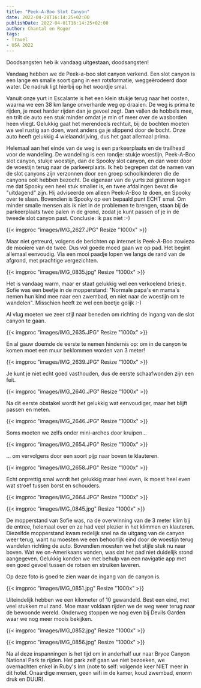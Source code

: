 ```yaml
---
title: "Peek-A-Boo Slot Canyon"
date: 2022-04-28T16:14:25+02:00
publishDate: 2022-04-01T16:14:25+02:00
author: Chantal en Roger
tags:
- Travel
- USA 2022
---
```


Doodsangsten heb ik vandaag uitgestaan, doodsangsten!

Vandaag hebben we de Peek-a-boo slot canyon verkend. Een slot canyon is een lange en smalle soort gang in een rotsformatie, weggeërodeerd door water. De nadruk ligt hierbij op het woordje smal.

Vanuit onze yurt in Escalante is het een klein stukje terug naar het oosten, waarna we een 38 km lange onverharde weg op draaien. De weg is prima te rijden, je moet harder rijden dan je gevoel zegt. Dan vallen de hobbels mee, en trilt de auto een stuk minder omdat je min of meer over de wasborden heen vliegt. Gelukkig gaat het merendeels rechtuit, bij de bochten moeten we wel rustig aan doen, want anders ga je slippend door de bocht. Onze auto heeft gelukkig 4 wielaandrijving, dus het gaat allemaal prima.

Helemaal aan het einde van de weg is een parkeerplaats en de trailhead voor de wandeling. De wandeling is een rondje: stukje woestijn, Peek-A-Boo slot canyon, stukje woestijn, dan de Spooky slot canyon, en dan weer door de woestijn terug naar de parkeerplaats. Ik heb begrepen dat de namen van de slot canyons zijn verzonnen door een groep schoolkinderen die de canyons ooit hebben bezocht. De eigenaar van de yurts zei gisteren tegen me dat Spooky een heel stuk smaller is, en twee afdalingen bevat die "uitdagend" zijn. Hij adviseerde om alleen Peek-A-Boo te doen, en Spooky over te slaan. Bovendien is Spooky op een bepaald punt ECHT smal. Om minder smalle mensen als ik niet in de problemen te brengen, staan bij de parkeerplaats twee palen in de grond, zodat je kunt passen of je in de tweede slot canyon past. Conclusie: ik pas niet :-)

{{< imgproc "images/IMG_2627.JPG" Resize "1000x" >}}

Maar niet getreurd, volgens de berichten op internet is Peek-A-Boo zowiezo de mooiere van de twee. Dus vol goede moed gaan we op pad. Het begint allemaal eenvoudig. Via een mooi paadje lopen we langs de rand van de afgrond, met prachtige vergezichten.

{{< imgproc "images/IMG_0835.jpg" Resize "1000x" >}}

Het is vandaag warm, maar er staat gelukkig wel een verkoelend briesje. Sofie was een beetje in de mopperstand: "Normale papa's en mama's nemen hun kind mee naar een zwembad, en niet naar de woestijn om te wandelen". Misschien heeft ze wel een beetje gelijk :-)

Al vlug moeten we zeer stijl naar beneden om richting de ingang van de slot canyon te gaan.

{{< imgproc "images/IMG_2635.JPG" Resize "1000x" >}}

En al gauw doemde de eerste te nemen hindernis op: om in de canyon te komen moet een muur beklommen worden van 3 meter!

{{< imgproc "images/IMG_2639.JPG" Resize "1000x" >}}

Je kunt je niet echt goed vasthouden, dus de eerste schaafwonden zijn een feit.

{{< imgproc "images/IMG_2640.JPG" Resize "1000x" >}}

Na dit eerste obstakel wordt het gelukkig wat eenvoudiger, maar het blijft passen en meten.

{{< imgproc "images/IMG_2646.JPG" Resize "1000x" >}}

Soms moeten we zelfs onder mini-arches door kruipen...

{{< imgproc "images/IMG_2654.JPG" Resize "1000x" >}}

... om vervolgens door een soort pijp naar boven te klauteren.

{{< imgproc "images/IMG_2658.JPG" Resize "1000x" >}}

Echt onprettig smal wordt het gelukkig maar heel even, ik moest heel even wat stroef tussen borst en schouders.

{{< imgproc "images/IMG_2664.JPG" Resize "1000x" >}}

{{< imgproc "images/IMG_0845.jpg" Resize "1000x" >}}

De mopperstand van Sofie was, na de overwinning van de 3 meter klim bij de entree, helemaal over en ze had veel plezier in het klimmen en klauteren. Diezelfde mopperstand kwam redelijk snel na de uitgang van de canyon weer terug, want nu moesten we een behoorlijk eind door de woestijn terug wandelen richting de auto. Bovendien moesten we het stijle stuk nu naar boven. Wat we on-Amerikaans vonden, was dat het pad niet duidelijk stond aangegeven. Gelukkig konden we met behulp van een navigatie app met een goed gevoel tussen de rotsen en struiken laveren.

Op deze foto is goed te zien waar de ingang van de canyon is.

{{< imgproc "images/IMG_0851.jpg" Resize "1000x" >}}

Uiteindelijk hebben we een kilometer of 10 gewandeld. Best een eind, met veel stukken mul zand. Moe maar voldaan rijden we de weg weer terug naar de bewoonde wereld. Onderweg stoppen we nog even bij Devils Garden waar we nog meer moois bekijken.

{{< imgproc "images/IMG_0852.jpg" Resize "1000x" >}}

{{< imgproc "images/IMG_0856.jpg" Resize "1000x" >}}

Na al deze inspanningen is het tijd om in anderhalf uur naar Bryce Canyon National Park te rijden. Het park zelf gaan we niet bezoeken, we overnachten enkel in Ruby's Inn (note to self: volgende keer NIET meer in dit hotel. Onaardige mensen, geen wifi in de kamer, koud zwembad, enorm druk en DUUR).
